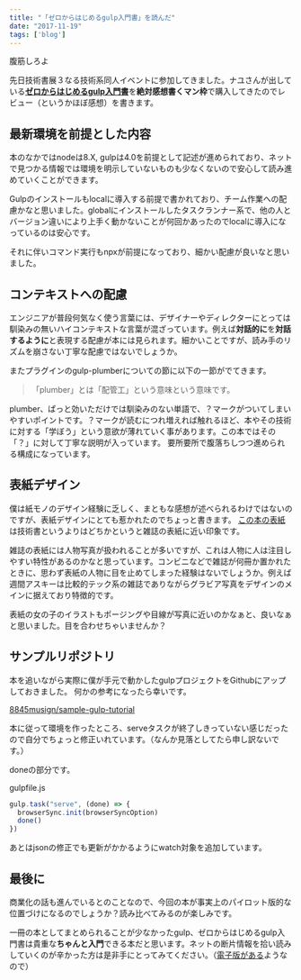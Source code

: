 ```yaml
---
title: "「ゼロからはじめるgulp入門書」を読んだ"
date: "2017-11-19"
tags: ['blog']
---
```


腹筋しろよ

先日技術書展３なる技術系同人イベントに参加してきました。ナユさんが出している[**ゼロからはじめるgulp入門書**](https://nayucolony.booth.pm/items/665533)を**絶対感想書くマン枠**で購入してきたのでレビュー（というかほぼ感想）を書きます。

## 最新環境を前提とした内容

本のなかではnodeは8.X, gulpは4.0を前提として記述が進められており、ネットで見つかる情報では環境を明示していないものも少なくないので安心して読み進めていくことができます。

Gulpのインストールもlocalに導入する前提で書かれており、チーム作業への配慮かなと思いました。globalにインストールしたタスクランナー系で、他の人とバージョン違いにより上手く動かないことが何回かあったのでlocalに導入になっているのは安心です。

それに伴いコマンド実行もnpxが前提になっており、細かい配慮が良いなと思いました。

## コンテキストへの配慮

エンジニアが普段何気なく使う言葉には、デザイナーやディレクターにとっては馴染みの無いハイコンテキストな言葉が混ざっています。例えば**対話的に**を**対話するように**と表現する配慮が本には見られます。細かいことですが、読み手のリズムを崩さない丁寧な配慮ではないでしょうか。

またプラグインのgulp-plumberについての節に以下の一節がでてきます。

> 「plumber」とは「配管工」という意味という意味です。

plumber、ぱっと効いただけでは馴染みのない単語で、？マークがついてしまいやすいポイントです。？マークが読むにつれ増えれば触れるほど、本やその技術に対する「学ぼう」という意欲が薄れていく事があります。この本ではその「？」に対して丁寧な説明が入っています。 要所要所で腹落ちしつつ進められる構成になっています。

## 表紙デザイン

僕は紙モノのデザイン経験に乏しく、まともな感想が述べられるわけではないのですが、表紙デザインにとても惹かれたのでちょっと書きます。 [この本の表紙](https://nayucolony.booth.pm/items/665533)は技術書というよりはどちかというと雑誌の表紙に近い印象です。

雑誌の表紙には人物写真が扱われることが多いですが、これは人物に人は注目しやすい特性があるのかなと思っています。コンビニなどで雑誌が何冊か置かれたときに、思わず表紙の人物に目を止めてしまった経験はないでしょうか。例えば週間アスキーは比較的テック系の雑誌でありながらグラビア写真をデザインのメインに据えており特徴的です。

表紙の女の子のイラストもポージングや目線が写真に近いのかなぁと、良いなぁと思いました。目を合わせちゃいませんか？

## サンプルリポジトリ

本を追いながら実際に僕が手元で動かしたgulpプロジェクトをGithubにアップしておきました。 何かの参考になったら幸いです。

[8845musign/sample-gulp-tutorial](https://github.com/8845musign/sample-gulp-tutorial)

本に従って環境を作ったところ、serveタスクが終了しきっていない感じだったので自分でちょっと修正いれています。（なんか見落としてたら申し訳ないです。）

doneの部分です。

gulpfile.js

```js
gulp.task("serve", (done) => {
  browserSync.init(browserSyncOption)
  done()
})

```

あとはjsonの修正でも更新がかかるようにwatch対象を追加しています。

## 最後に

商業化の話も進んでいるとのことなので、今回の本が事実上のパイロット版的な位置づけになるのでしょうか？読み比べてみるのが楽しみです。

一冊の本としてまとめられることが少なかったgulp、ゼロからはじめるgulp入門書は貴重な**ちゃんと入門**できる本だと思います。ネットの断片情報を拾い読みしていくのが辛かった方は是非手にとってみてください。（[電子版がある](https://nayucolony.booth.pm/items/665533)ようなので）
